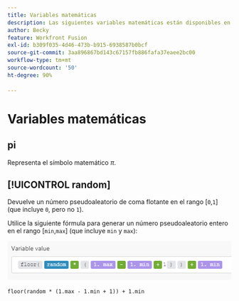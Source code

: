 ```yaml
---
title: Variables matemáticas
description: Las siguientes variables matemáticas están disponibles en el panel de [!DNL Adobe Workfront Fusion mapping] .
author: Becky
feature: Workfront Fusion
exl-id: b309f035-4d46-473b-b915-6938587b0bcf
source-git-commit: 3aa896867bd143c67157fb886fafa37eaee2bc00
workflow-type: tm+mt
source-wordcount: '50'
ht-degree: 90%

---
```


# Variables matemáticas

## pi

Representa el símbolo matemático $\pi$.

## [!UICONTROL random]

Devuelve un número pseudoaleatorio de coma flotante en el rango [`0`,`1`] (que incluye `0`, pero no `1`).

Utilice la siguiente fórmula para generar un número pseudoaleatorio entero en el rango [`min`,`max`] (que incluye `min` y `max`):

![Aleatorio](assets/math-variable-random-350x61.png)

```
floor(random * (1.max - 1.min + 1)) + 1.min
```
